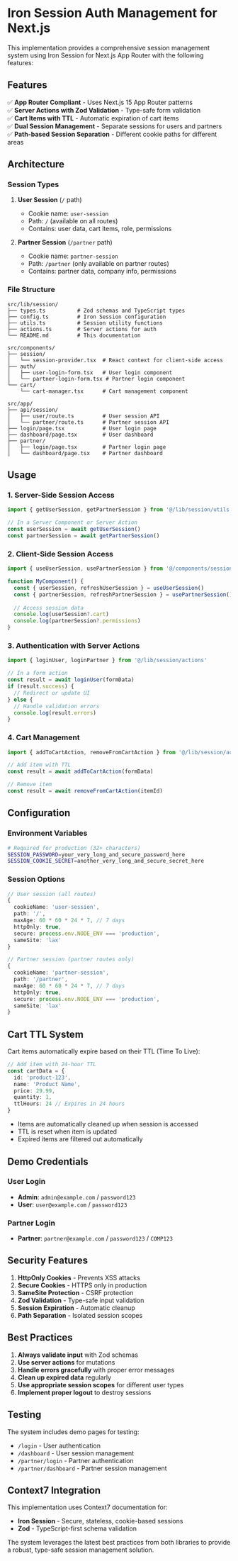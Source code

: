 # Iron Session Auth Management for Next.js

This implementation provides a comprehensive session management system using Iron Session for Next.js App Router with the following features:

## Features

✅ **App Router Compliant** - Uses Next.js 15 App Router patterns  
✅ **Server Actions with Zod Validation** - Type-safe form validation  
✅ **Cart Items with TTL** - Automatic expiration of cart items  
✅ **Dual Session Management** - Separate sessions for users and partners  
✅ **Path-based Session Separation** - Different cookie paths for different areas  

## Architecture

### Session Types

1. **User Session** (`/` path)
   - Cookie name: `user-session`
   - Path: `/` (available on all routes)
   - Contains: user data, cart items, role, permissions

2. **Partner Session** (`/partner` path)
   - Cookie name: `partner-session`
   - Path: `/partner` (only available on partner routes)
   - Contains: partner data, company info, permissions

### File Structure

```
src/lib/session/
├── types.ts          # Zod schemas and TypeScript types
├── config.ts         # Iron Session configuration
├── utils.ts          # Session utility functions
├── actions.ts        # Server actions for auth
└── README.md         # This documentation

src/components/
├── session/
│   └── session-provider.tsx  # React context for client-side access
├── auth/
│   ├── user-login-form.tsx   # User login component
│   └── partner-login-form.tsx # Partner login component
└── cart/
    └── cart-manager.tsx      # Cart management component

src/app/
├── api/session/
│   ├── user/route.ts         # User session API
│   └── partner/route.ts      # Partner session API
├── login/page.tsx            # User login page
├── dashboard/page.tsx        # User dashboard
├── partner/
│   ├── login/page.tsx        # Partner login page
│   └── dashboard/page.tsx    # Partner dashboard
```

## Usage

### 1. Server-Side Session Access

```typescript
import { getUserSession, getPartnerSession } from '@/lib/session/utils'

// In a Server Component or Server Action
const userSession = await getUserSession()
const partnerSession = await getPartnerSession()
```

### 2. Client-Side Session Access

```typescript
import { useUserSession, usePartnerSession } from '@/components/session/session-provider'

function MyComponent() {
  const { userSession, refreshUserSession } = useUserSession()
  const { partnerSession, refreshPartnerSession } = usePartnerSession()
  
  // Access session data
  console.log(userSession?.cart)
  console.log(partnerSession?.permissions)
}
```

### 3. Authentication with Server Actions

```typescript
import { loginUser, loginPartner } from '@/lib/session/actions'

// In a form action
const result = await loginUser(formData)
if (result.success) {
  // Redirect or update UI
} else {
  // Handle validation errors
  console.log(result.errors)
}
```

### 4. Cart Management

```typescript
import { addToCartAction, removeFromCartAction } from '@/lib/session/actions'

// Add item with TTL
const result = await addToCartAction(formData)

// Remove item
const result = await removeFromCartAction(itemId)
```

## Configuration

### Environment Variables

```bash
# Required for production (32+ characters)
SESSION_PASSWORD=your_very_long_and_secure_password_here
SESSION_COOKIE_SECRET=another_very_long_and_secure_secret_here
```

### Session Options

```typescript
// User session (all routes)
{
  cookieName: 'user-session',
  path: '/',
  maxAge: 60 * 60 * 24 * 7, // 7 days
  httpOnly: true,
  secure: process.env.NODE_ENV === 'production',
  sameSite: 'lax'
}

// Partner session (partner routes only)
{
  cookieName: 'partner-session',
  path: '/partner',
  maxAge: 60 * 60 * 24 * 7, // 7 days
  httpOnly: true,
  secure: process.env.NODE_ENV === 'production',
  sameSite: 'lax'
}
```

## Cart TTL System

Cart items automatically expire based on their TTL (Time To Live):

```typescript
// Add item with 24-hour TTL
const cartData = {
  id: 'product-123',
  name: 'Product Name',
  price: 29.99,
  quantity: 1,
  ttlHours: 24 // Expires in 24 hours
}
```

- Items are automatically cleaned up when session is accessed
- TTL is reset when item is updated
- Expired items are filtered out automatically

## Demo Credentials

### User Login
- **Admin**: `admin@example.com` / `password123`
- **User**: `user@example.com` / `password123`

### Partner Login
- **Partner**: `partner@example.com` / `password123` / `COMP123`

## Security Features

1. **HttpOnly Cookies** - Prevents XSS attacks
2. **Secure Cookies** - HTTPS only in production
3. **SameSite Protection** - CSRF protection
4. **Zod Validation** - Type-safe input validation
5. **Session Expiration** - Automatic cleanup
6. **Path Separation** - Isolated session scopes

## Best Practices

1. **Always validate input** with Zod schemas
2. **Use server actions** for mutations
3. **Handle errors gracefully** with proper error messages
4. **Clean up expired data** regularly
5. **Use appropriate session scopes** for different user types
6. **Implement proper logout** to destroy sessions

## Testing

The system includes demo pages for testing:

- `/login` - User authentication
- `/dashboard` - User session management
- `/partner/login` - Partner authentication  
- `/partner/dashboard` - Partner session management

## Context7 Integration

This implementation uses Context7 documentation for:
- **Iron Session** - Secure, stateless, cookie-based sessions
- **Zod** - TypeScript-first schema validation

The system leverages the latest best practices from both libraries to provide a robust, type-safe session management solution. 
